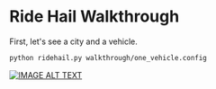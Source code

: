 # Ride Hail Walkthrough

First, let's see a city and a vehicle.

```bash
python ridehail.py walkthrough/one_vehicle.config
```

[![IMAGE ALT TEXT](http://img.youtube.com/vi/3fOJkNjOK2M/0.jpg)](http://www.youtube.com/watch?v=3fOJkNjOK2M "Video Title")

